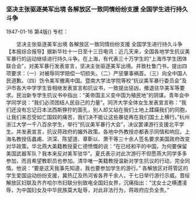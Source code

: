 ### 坚决主张驱逐美军出境  各解放区一致同情纷纷支援  全国学生进行持久斗争

1947-01-16
第4版()
专栏：

　　坚决主张驱逐美军出境
    各解放区一致同情纷纷支援
    全国学生进行持久斗争
    【本报综合报导】据新华社十一日至十三日电讯：近几天来，全国各地学生抗议美军暴行的运动继续进行持久斗争。在上海，有代表三十万学生的“上海市学生团体联合会”，对美军暴行发表宣言，坚决主张驱逐美军出境。并致杜鲁门书，提出四项要求：（一）对被辱同学赔偿一切损失。（二）严惩肇事祸首。（三）向全中国人民道歉。（四）饬令美军撤离中国。暨南大学法学院等校“抗议美军暴行委员会”及沪市各大中学学生皆相继发表宣言和抗议书，一致提出惩凶，撤退驻华美军等要求。民治新专学生抗议书中指出：“美帝国主义变中国为殖民地”的阴谋。青年会中学同学说：“我们必须团结人民自己的力量”。同济大学全体女生发表宣言称：“我们还没有忘记日本法西斯狰狞的面孔，别人却又站在我们土地上蹂躏我们的同胞，让我们来忍受如亡国奴的痛苦，我们决不能让这些暴徒再在我们国土上横行。”杭州浙江大学一千八百余学生，举行“抗议美军暴行大会”，决议罢课游行支援北平学生。并发表宣言，抗议蒋政府的媚外政策。各地中外教授亦都表示同情和响应。上海名教授伍蠡甫、洪深、陈望道、章靳以、萧干等三十余人签名要求美国政府改变对华政策。华北燕大美籍教授夏仁德愤慨的说：“在已经和平的中国，为何要保留美国武器军队？我本来反对美军驻华”。夏氏表示对此次游行不但愿燕大同学多多参加，而且希望教职员也参加。清华唯一美籍教授温新对学生抗议的行动，完全同情。他说：“要是这天我事先知道，我也要参加学生的游行。”
    各解放区对蒋管区的学生爱国运动纷纷支援，冀热辽及热河省各界千余人，于七日举行游行示威。晋绥解放区妇联及齐齐哈尔市妇联分别致电全国妇女界，沉痛指出：“沈女士之横遭凌辱，为中国妇女及中华民族莫大耻辱，对此非法行为，蒋政府应负全责。”
